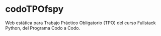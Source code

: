 # codoTPOfspy
Web estática para Trabajo Práctico Obligatorio (TPO) del curso Fullstack Python, del Programa Codo a Codo.
